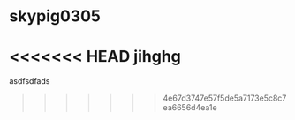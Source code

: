 # skypig0305
<<<<<<< HEAD
jihghg
=======
asdfsdfads
>>>>>>> 4e67d3747e57f5de5a7173e5c8c7ea6656d4ea1e
